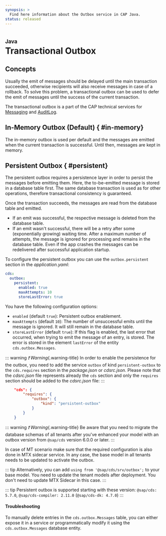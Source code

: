 ```yaml
---
synopsis: >
  Find here information about the Outbox service in CAP Java.
status: released
---
```


# Transactional Outbox
<style scoped>
  h1:before {
    content: "Java"; display: block; font-size: 60%; margin: 0 0 .2em;
  }
</style>

<div v-html="$frontmatter?.synopsis" />


<!-- #### Content -->
<!--- % include _chapters toc="2,3" %} -->

<!--- Migrated: @external/java/355-Outbox/01-service.md -> @external/java/outbox/service.md -->
## Concepts

Usually the emit of messages should be delayed until the main transaction succeeded, otherwise recipients will also receive messages in case of a rollback.
To solve this problem, a transactional outbox can be used to defer the emit of messages until the success of the current transaction.

The transactional outbox is a part of the CAP technical services for [Messaging](./messaging-foundation) and [AuditLog](./auditlog).


## In-Memory Outbox (Default) { #in-memory}

The in-memory outbox is used per default and the messages are emitted when the current transaction is successful. Until then, messages are kept in memory.


## Persistent Outbox { #persistent}

The persistent outbox requires a persistence layer in order to persist the messages before emitting them. Here, the to-be-emitted message is stored in a database table first. The same database transaction is used as for other operations, therefore transactional consistency is guaranteed.

Once the transaction succeeds, the messages are read from the database table and emitted.

- If an emit was successful, the respective message is deleted from the database table.
- If an emit wasn't successful, there will be a retry after some (exponentially growing) waiting time. After a maximum number of attempts, the message is ignored for processing and remains in the database table. Even if the app crashes the messages can be redelivered after successful application startup.

To configure the persistent outbox you can use the `outbox.persistent` section in the _application.yaml_:

```yaml
cds:
  outbox:
    persistent:
      enabled: true
      maxAttempts: 10
      storeLastError: true
```

You have the following configuration options:
- `enabled` (default `true`): Persistent outbox enablement.
- `maxAttempts` (default `10`): The number of unsuccessful emits until the message is ignored. It will still remain in the database table.
- `storeLastError` (default `true`): If this flag is enabled, the last error that occurred, when trying to emit the message
of an entry,  is stored. The error is stored in the element `lastError` of the entity `cds.outbox.Messages`.

::: warning _❗ Warning_{.warning-title}
In order to enable the persistence for the outbox, you need to add the service `outbox` of kind `persistent-outbox` to the `cds.requires` section in the _package.json_ or _cdsrc.json_. Please note that the _cdsrc.json_ file represents already the `cds` section and only the `requires` section should be added to the _cdsrc.json_ file:
:::

```json
    "cds": {
        "requires": {
            "outbox": {
                "kind": "persistent-outbox"
            }
        }
    }
```

::: warning _❗ Warning_{.warning-title}
Be aware that you need to migrate the database schemas of all tenants after you've enhanced your model with an outbox version from `@sap/cds`  version 6.0.0 or later.
:::

In case of MT scenario make sure that the required configuration is also done in MTX sidecar service. In any case, the base model in all tenants needs to be updated to activate the outbox.

::: tip
Alternatively, you can add `using from '@sap/cds/srv/outbox';` to your base model. You need to update the tenant models after deployment. You don't need to update MTX Sidecar in this case.
:::

::: tip
Persistent outbox is supported starting with these version: `@sap/cds: 5.7.0`,  `@sap/cds-compiler: 2.11.0` (`@sap/cds-dk: 4.7.0`)
:::


#### Troubleshooting

To manually delete entries in the `cds.outbox.Messages` table, you can either
expose it in a service or programmatically modify it using the `cds.outbox.Messages`
database entity.

